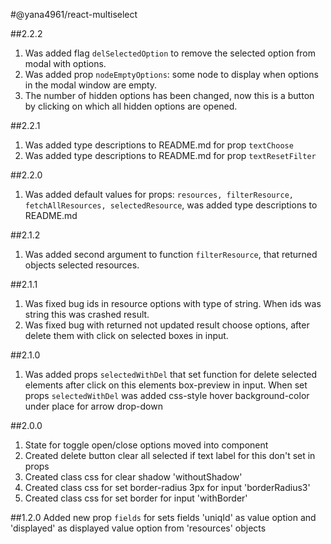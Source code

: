 #@yana4961/react-multiselect

##2.2.2
1) Was added flag ```delSelectedOption``` to remove the selected option from modal with options.
2) Was added prop ```nodeEmptyOptions```: some node to display when options in the modal window are empty.
3) The number of hidden options has been changed, now this is a button by clicking on which all hidden options are opened.

##2.2.1
1) Was added type descriptions to README.md for prop ```textChoose```
2) Was added type descriptions to README.md for prop ```textResetFilter```

##2.2.0
1) Was added default values for props:  ```resources, filterResource, fetchAllResources, selectedResource```, was added type descriptions to README.md

##2.1.2
1) Was added second argument to function ```filterResource```, that returned objects selected resources.

##2.1.1
1) Was fixed bug ids in resource options with type of string. When ids was string this was crashed result.
2) Was fixed bug with returned not updated result choose options, after delete them with click on selected boxes in input.

##2.1.0
1) Was added props ```selectedWithDel``` that set function for delete selected elements after click on this elements box-preview in input. 
When set props ```selectedWithDel```  was added css-style hover background-color under place for arrow drop-down

##2.0.0
1) State for toggle open/close options moved into component
2) Created delete button clear all selected if text label for this don't set in props
3) Created class css for clear shadow 'withoutShadow'
4) Created class css for set border-radius 3px for input 'borderRadius3'
4) Created class css for set border for input 'withBorder'

##1.2.0
Added new prop ``` fields ``` for sets fields 'uniqId' as value option and 'displayed' as displayed value option from 'resources' objects
